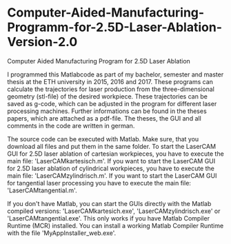 # Computer-Aided-Manufacturing-Programm-for-2.5D-Laser-Ablation-Version-2.0

Computer Aided Manufacturing Program for 2.5D Laser Ablation

I programmed this Matlabcode as part of my bachelor, semester and master thesis at the ETH university in 2015, 2016 and 2017. These programs can calculate the trajectories for laser production from the three-dimensional geometry (stl-file) of the desired workpiece. These trajectories can be saved as g-code, which can be adjusted in the program for different laser processing machines. Further informations can be found in the theses papers, which are attached as a pdf-file. The theses, the GUI and all comments in the code are written in german.

The source code can be executed with Matlab. Make sure, that you download all files and put them in the same folder. To start the LaserCAM GUI for 2.5D laser ablation of cartesian workpieces, you have to execute the main file: 'LaserCAMkartesisch.m'. If you want to start the LaserCAM GUI for 2.5D laser ablation of cylindrical workpieces, you have to execute the main file: 'LaserCAMzylindrisch.m'. If you want to start the LaserCAM GUI for tangential laser processing you have to execute the main file: 'LaserCAMtangential.m'.

If you don't have Matlab, you can start the GUIs directly with the Matlab compiled versions: 'LaserCAMkartesich.exe',  'LaserCAMzylindrisch.exe' or 'LaserCAMtangential.exe'. This only works if you have Matlab Compiler Runtime (MCR) installed. You can install a working Matlab Compiler Runtime with the file 'MyAppInstaller_web.exe'.
